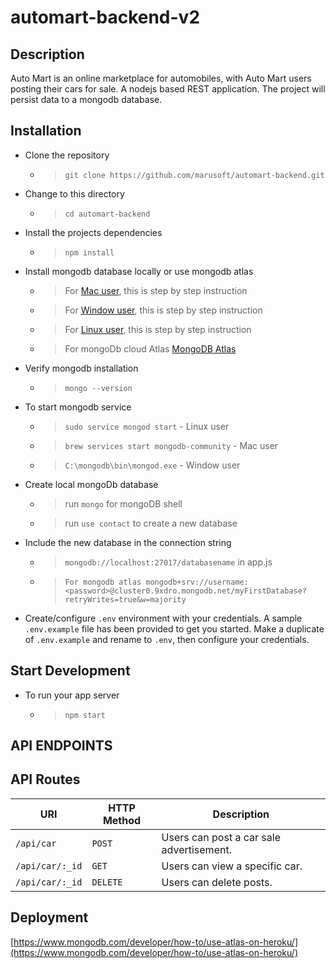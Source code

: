 # automart-backend-v2


## Description
Auto Mart is an online marketplace for automobiles, with Auto Mart users posting their cars for sale.
A nodejs based REST application. The project will persist data to a mongodb database.

## Installation
- Clone the repository
  - > `git clone https://github.com/marusoft/automart-backend.git`

- Change to this directory
  - > `cd automart-backend`

- Install the projects dependencies
  - > `npm install`

- Install mongodb database locally or use mongodb atlas

  - > For [Mac user](https://zellwk.com/blog/install-mongodb), this is step by step instruction

  - > For [Window user](https://treehouse.github.io/installation-guides/windows/mongo-windows.html), this is step by step instruction

  - > For [Linux user](https://www.tutorialkart.com/mongodb/install-mongodb-on-ubuntu/), this is step by step instruction
  - > For mongoDb cloud Atlas [MongoDB Atlas](https://www.mongodb.com/cloud/atlas)

- Verify mongodb installation
  - > `mongo --version`

- To start mongodb service
  - > `sudo service mongod start` - Linux user
  - > `brew services start mongodb-community` - Mac user
  - > `C:\mongodb\bin\mongod.exe` - Window user

- Create local mongoDb database  
  - > run `mongo` for mongoDB shell
  - > run `use contact` to create a new database

- Include the new database in the connection string
  - > `mongodb://localhost:27017/databasename` in app.js
  - > `For mongodb atlas mongodb+srv://username:<password>@cluster0.9xdro.mongodb.net/myFirstDatabase?retryWrites=true&w=majority`

- Create/configure `.env` environment with your credentials. A sample `.env.example` file has been provided to get you started. Make a duplicate of `.env.example` and rename to `.env`, then configure your credentials.


## Start Development
- To run your app server
  - > `npm start`

## API ENDPOINTS

## API Routes

| URI                                       | HTTP Method | Description                              |
| ----------------------------------------- | ----------- | -----------------------------------------|
| <code>/api/car</code>                     | `POST`      | Users can post a car sale advertisement. |
| <code>/api/car/:_id</code>                | `GET`       | Users can view a specific car.           |
| <code>/api/car/:_id</code>                | `DELETE`    | Users can delete posts.                  |


## Deployment
[https://www.mongodb.com/developer/how-to/use-atlas-on-heroku/](https://www.mongodb.com/developer/how-to/use-atlas-on-heroku/)
